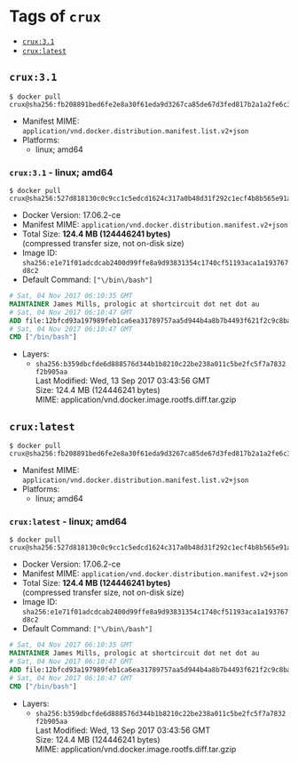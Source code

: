<!-- THIS FILE IS GENERATED VIA './update-remote.sh' -->

# Tags of `crux`

-	[`crux:3.1`](#crux31)
-	[`crux:latest`](#cruxlatest)

## `crux:3.1`

```console
$ docker pull crux@sha256:fb208891bed6fe2e8a30f61eda9d3267ca85de67d3fed817b2a1a2fe6c3b166c
```

-	Manifest MIME: `application/vnd.docker.distribution.manifest.list.v2+json`
-	Platforms:
	-	linux; amd64

### `crux:3.1` - linux; amd64

```console
$ docker pull crux@sha256:527d818130c0c9cc1c5edcd1624c317a0b48d31f292c1ecf4b8b565e91a60404
```

-	Docker Version: 17.06.2-ce
-	Manifest MIME: `application/vnd.docker.distribution.manifest.v2+json`
-	Total Size: **124.4 MB (124446241 bytes)**  
	(compressed transfer size, not on-disk size)
-	Image ID: `sha256:e1e71f01adcdcab2400d99ffe8a9d93831354c1740cf51193aca1a193767d8c2`
-	Default Command: `["\/bin\/bash"]`

```dockerfile
# Sat, 04 Nov 2017 06:10:35 GMT
MAINTAINER James Mills, prologic at shortcircuit dot net dot au
# Sat, 04 Nov 2017 06:10:47 GMT
ADD file:12bfcd93a197989feb1ca6ea31789757aa5d944b4a8b7b4493f621f2c9c8ba73 in / 
# Sat, 04 Nov 2017 06:10:47 GMT
CMD ["/bin/bash"]
```

-	Layers:
	-	`sha256:b359dbcfde6d888576d344b1b8210c22be238a011c5be2fc5f7a7832f2b905aa`  
		Last Modified: Wed, 13 Sep 2017 03:43:56 GMT  
		Size: 124.4 MB (124446241 bytes)  
		MIME: application/vnd.docker.image.rootfs.diff.tar.gzip

## `crux:latest`

```console
$ docker pull crux@sha256:fb208891bed6fe2e8a30f61eda9d3267ca85de67d3fed817b2a1a2fe6c3b166c
```

-	Manifest MIME: `application/vnd.docker.distribution.manifest.list.v2+json`
-	Platforms:
	-	linux; amd64

### `crux:latest` - linux; amd64

```console
$ docker pull crux@sha256:527d818130c0c9cc1c5edcd1624c317a0b48d31f292c1ecf4b8b565e91a60404
```

-	Docker Version: 17.06.2-ce
-	Manifest MIME: `application/vnd.docker.distribution.manifest.v2+json`
-	Total Size: **124.4 MB (124446241 bytes)**  
	(compressed transfer size, not on-disk size)
-	Image ID: `sha256:e1e71f01adcdcab2400d99ffe8a9d93831354c1740cf51193aca1a193767d8c2`
-	Default Command: `["\/bin\/bash"]`

```dockerfile
# Sat, 04 Nov 2017 06:10:35 GMT
MAINTAINER James Mills, prologic at shortcircuit dot net dot au
# Sat, 04 Nov 2017 06:10:47 GMT
ADD file:12bfcd93a197989feb1ca6ea31789757aa5d944b4a8b7b4493f621f2c9c8ba73 in / 
# Sat, 04 Nov 2017 06:10:47 GMT
CMD ["/bin/bash"]
```

-	Layers:
	-	`sha256:b359dbcfde6d888576d344b1b8210c22be238a011c5be2fc5f7a7832f2b905aa`  
		Last Modified: Wed, 13 Sep 2017 03:43:56 GMT  
		Size: 124.4 MB (124446241 bytes)  
		MIME: application/vnd.docker.image.rootfs.diff.tar.gzip

